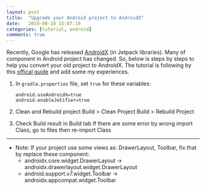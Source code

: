 ```yaml
---
layout: post
title:  "Upgrade your Android project to AndroidX"
date:   2019-08-18 15:07:19
categories: [tutorial, android]
comments: true
---
```

Recently, Google has released [AndroidX](https://developer.android.com/jetpack/androidx) (in Jetpack libraries). Many of component in Android project has changed. So, below is steps by steps to help you convert your old project to AndroidX.
The tutorial is following by this [offical guide](https://developer.android.com/jetpack/androidx/migrate) and add some my experiences.

1. In `gradle.properties` file, set `true` for these variables:
    ```
    android.useAndroidX=true
    android.enableJetifier=true
    ```

2. Clean and Rebuild project
Build > Clean Project
Build > Rebuild Project

3. Check Build result in Build tab
If there are some error by wrong import Class, go to files then re-import Class

---

* Note: If your project use some views as: DrawerLayout, Toolbar, fix that by replace these component:
    - androidx.core.widget.DrawerLayout -> androidx.drawerlayout.widget.DrawerLayout
    - android.support.v7.widget.Toolbar -> androidx.appcompat.widget.Toolbar
